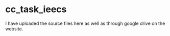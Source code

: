 # cc_task_ieecs
I have uploaded the  source files here as well as through google drive on the website.
